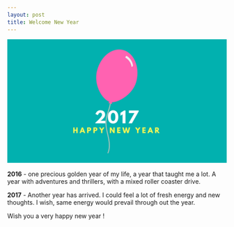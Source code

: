 ```yaml
---
layout: post
title: Welcome New Year
---
```


!["2017"](/public/image/2017.jpg "2017")

**2016** - one precious golden year of my life, a year that taught me a lot. A year with  adventures and thrillers, with a mixed roller coaster drive.

**2017** - Another year has arrived. I could feel a lot of fresh energy and new thoughts. I wish, same energy would prevail through out the year.

Wish you a very happy new year !


